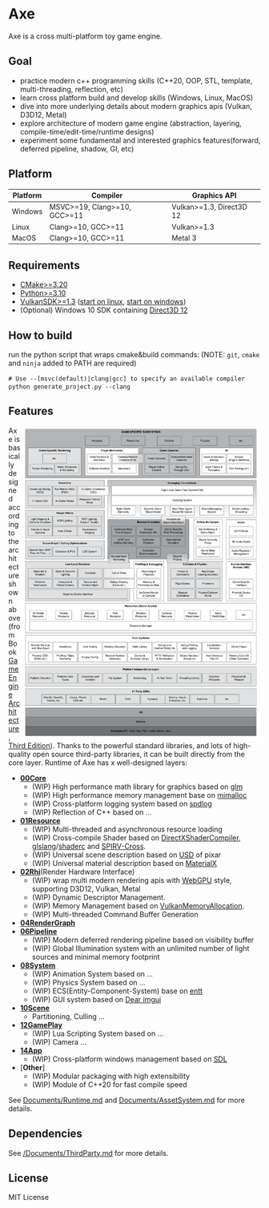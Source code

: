 # Axe
Axe is a cross multi-platform toy game engine.

## Goal

- practice modern c++ programming skills (C++20, OOP, STL, template, multi-threading, reflection, etc)
- learn cross platform build and develop skills (Windows, Linux, MacOS)
- dive into more underlying details about modern graphics apis (Vulkan, D3D12, Metal)
- explore architecture of modern game engine (abstraction, layering, compile-time/edit-time/runtime designs)
- experiment some fundamental and interested graphics features(forward, deferred pipeline, shadow, GI,  etc)


## Platform

|Platform|Compiler| Graphics API|
|---|---|---|
|Windows| MSVC>=19, Clang>=10, GCC>=11 | Vulkan>=1.3, Direct3D 12|
|Linux| Clang>=10, GCC>=11  | Vulkan>=1.3|
|MacOS| Clang>=10, GCC>=11  | Metal 3 |

## Requirements
- [CMake>=3.20](https://cmake.org/download/)
- [Python>=3.10](https://www.python.org/downloads/)
- [VulkanSDK>=1.3](https://vulkan.lunarg.com/) ([start on linux](https://vulkan.lunarg.com/doc/view/latest/linux/getting_started.html), [start on windows](https://vulkan.lunarg.com/doc/view/latest/windows/getting_started.html))
- (Optional) Windows 10 SDK containing [Direct3D 12](https://learn.microsoft.com/en-us/windows/win32/direct3d12/direct3d-12-graphics)

## How to build
run the python script that wraps cmake&build commands: (NOTE: `git`, `cmake` and `ninja` added to PATH are required)
```shell
# Use --[msvc(default)|clang|gcc] to specify an available compiler
python generate_project.py --clang
```

## Features

<img src="Documents/Images/Game_Engine_Architecture_3rd_Figure_1.16.png" alt="Game Engine Architecture" width=480 align="right"/>

Axe is basically designed according to the architecture shown above(from Book [Game Engine Architecture, Third Edition](https://www.gameenginebook.com/)). Thanks to the powerful standard libraries, and lots of high-quality open source third-party libraries, it can be built directly from the core layer. Runtime of Axe has x well-designed layers:

- [**00Core**](Source/Runtime/00Core/README.md)
   - (WIP) High performance math library for graphics based on [glm](https://github.com/g-truc/glm)
   - (WIP) High performance memory management base on [mimalloc](https://github.com/microsoft/mimalloc)
   - (WIP) Cross-platform logging system based on [spdlog](https://github.com/gabime/spdlog)
   - (WIP) Reflection of C++ based on ...
- [**01Resource**](Source/Runtime/01Resource/README.md)
  - (WIP) Multi-threaded and asynchronous resource loading
  - (WIP) Cross-compile Shader based on [DirectXShaderCompiler](https://github.com/microsoft/DirectXShaderCompiler), [glslang](https://github.com/KhronosGroup/glslang)/[shaderc](https://github.com/google/shaderc) and [SPIRV-Cross](https://github.com/KhronosGroup/SPIRV-Cross).
  - (WIP) Universal scene description based on [USD](https://github.com/PixarAnimationStudios/USD) of pixar
  - (WIP) Universal material description based on [MaterialX](https://github.com/AcademySoftwareFoundation/MaterialX)
- [**02Rhi**](Source/Runtime/02Rhi/README.md)(Render Hardware Interface)
  - (WIP) wrap multi modern rendering apis with [WebGPU](https://www.w3.org/TR/webgpu/) style, supporting D3D12, Vulkan, Metal
  - (WIP) Dynamic Descriptor Management.
  - (WIP) Memory Management based on [VulkanMemoryAllocation](https://github.com/GPUOpen-LibrariesAndSDKs/VulkanMemoryAllocator).
  - (WIP) Multi-threaded Command Buffer Generation
- [**04RenderGraph**](Source/Runtime/03RenderGraph/README.md)
- [**06Pipeline**](Source/Runtime/06Pipeline/README.md)
  - (WIP) Modern deferred rendering pipeline based on visibility buffer
  - (WIP) Global Illumination system with an unlimited number of light sources and minimal memory footprint
- [**08System**](Source/Runtime/08System/README.md) 
  - (WIP) Animation System based on ...
  - (WIP) Physics System based on ...
  - (WIP) ECS(Entity-Component-System) base on [entt](https://github.com/skypjack/entt)
  - (WIP) GUI system based on [Dear imgui](https://github.com/ocornut/imgui)
- [**10Scene**](Source/Runtime/10Scene/README.md)
  - Partitioning, Culling ...
- [**12GamePlay**](Source/Runtime/12GamePlay/README.md)
  - (WIP) Lua Scripting System based on ...
  - (WIP) Camera ...
- [**14App**](Source/Runtime/14App/README.md)
  - (WIP) Cross-platform windows management based on [SDL](https://github.com/libsdl-org/SDL)
- [**Other**]
  - (WIP) Modular packaging with high extensibility
  - (WIP) Module of C++20 for fast compile speed

See [Documents/Runtime.md](/Documents/Runtime.md) and [Documents/AssetSystem.md](/Documents/AssetSystem.md) for more details.

## Dependencies

See [/Documents/ThirdParty.md](/Documents/ThirdParty.md) for more details.

## License
MIT License